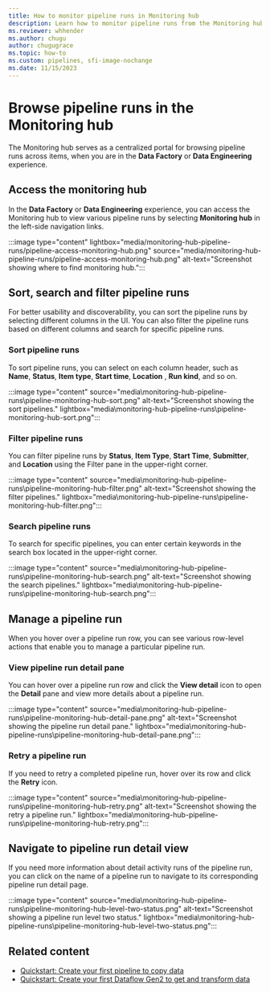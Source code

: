 ```yaml
---
title: How to monitor pipeline runs in Monitoring hub
description: Learn how to monitor pipeline runs from the Monitoring hub.
ms.reviewer: whhender
ms.author: chugu
author: chugugrace
ms.topic: how-to
ms.custom: pipelines, sfi-image-nochange
ms.date: 11/15/2023
---
```


# Browse pipeline runs in the Monitoring hub

The Monitoring hub serves as a centralized portal for browsing pipeline runs across items, when you are in the **Data Factory** or **Data Engineering** experience.

## Access the monitoring hub

In the **Data Factory** or **Data Engineering** experience, you can access the Monitoring hub to view various pipeline runs by selecting **Monitoring hub** in the left-side navigation links.

   :::image type="content" lightbox="media/monitoring-hub-pipeline-runs/pipeline-access-monitoring-hub.png" source="media/monitoring-hub-pipeline-runs/pipeline-access-monitoring-hub.png" alt-text="Screenshot showing where to find monitoring hub.":::

## Sort, search and filter pipeline runs

For better usability and discoverability, you can sort the pipeline runs by selecting different columns in the UI. You can also filter the pipeline runs based on different columns and search for specific pipeline runs.

### Sort pipeline runs

To sort pipeline runs, you can select on each column header, such as **Name**, **Status**, **Item type**, **Start time**, **Location** , **Run kind**, and so on.

:::image type="content" source="media\monitoring-hub-pipeline-runs\pipeline-monitoring-hub-sort.png" alt-text="Screenshot showing the sort pipelines." lightbox="media\monitoring-hub-pipeline-runs\pipeline-monitoring-hub-sort.png":::

### Filter pipeline runs

You can filter pipeline runs by **Status**, **Item Type**, **Start Time**, **Submitter**, and **Location** using the Filter pane in the upper-right corner.

:::image type="content" source="media\monitoring-hub-pipeline-runs\pipeline-monitoring-hub-filter.png" alt-text="Screenshot showing the filter pipelines." lightbox="media\monitoring-hub-pipeline-runs\pipeline-monitoring-hub-filter.png":::

### Search pipeline runs

To search for specific pipelines, you can enter certain keywords in the search box located in the upper-right corner.

:::image type="content" source="media\monitoring-hub-pipeline-runs\pipeline-monitoring-hub-search.png" alt-text="Screenshot showing the search pipelines." lightbox="media\monitoring-hub-pipeline-runs\pipeline-monitoring-hub-search.png":::

## Manage a pipeline run

When you hover over a pipeline run row, you can see various row-level actions that enable you to manage a particular pipeline run.

### View pipeline run detail pane

You can hover over a pipeline run row and click the **View detail** icon to open the **Detail** pane and view more details about a pipeline run.

:::image type="content" source="media\monitoring-hub-pipeline-runs\pipeline-monitoring-hub-detail-pane.png" alt-text="Screenshot showing the pipeline run detail pane." lightbox="media\monitoring-hub-pipeline-runs\pipeline-monitoring-hub-detail-pane.png":::

### Retry a pipeline run

If you need to retry a completed pipeline run, hover over its row and click the **Retry** icon.

:::image type="content" source="media\monitoring-hub-pipeline-runs\pipeline-monitoring-hub-retry.png" alt-text="Screenshot showing the retry a pipeline run." lightbox="media\monitoring-hub-pipeline-runs\pipeline-monitoring-hub-retry.png":::

## Navigate to pipeline run detail view

If you need more information about detail activity runs of the pipeline run, you can click on the name of a pipeline run to navigate to its corresponding pipeline run detail page.

:::image type="content" source="media\monitoring-hub-pipeline-runs\pipeline-monitoring-hub-level-two-status.png" alt-text="Screenshot showing a pipeline run level two status." lightbox="media\monitoring-hub-pipeline-runs\pipeline-monitoring-hub-level-two-status.png":::

## Related content

- [Quickstart: Create your first pipeline to copy data](create-first-pipeline-with-sample-data.md)
- [Quickstart: Create your first Dataflow Gen2 to get and transform data](create-first-dataflow-gen2.md)
